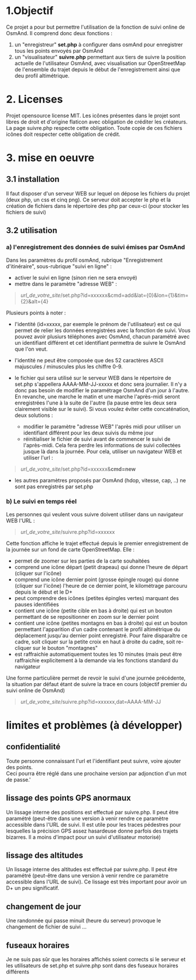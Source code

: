 # 1.Objectif
Ce projet a pour but permettre l'utilisation de la fonction de suivi online de OsmAnd. Il comprend donc deux fonctions :  
1. un "enregistreur" **set.php** à configurer dans osmAnd pour enregistrer tous les points envoyés par OsmAnd  
2. un "visualisateur" **suivre.php** permettant aux tiers de suivre la position actuelle de l'utilisateur OsmAnd, avec visualisation sur OpenStreetMap de l'ensemble du trajet depuis le début de l'enregistrement ainsi que deu profil altimétrique.  
# 2. Licenses
Projet opensource license MIT.
Les icônes présentes dans le projet sont libres de droit et d'origine flaticon avec obligation de créditer les créateurs. La page  suivre.php respecte cette obligation. Toute copie de ces fichiers icônes doit respecter cette obligation de crédit.
# 3. mise en oeuvre
## 3.1 installation
Il faut disposer d'un serveur WEB sur lequel on dépose les fichiers du projet (deux php, un css et cinq png). Ce serveur doit accepter le php et la création de fichiers dans le répertoire des php par ceux-ci (pour stocker les fichiers de suivi)
## 3.2 utilisation
### a) l'enregistrement des données de suivi émises par OsmAnd
Dans les paramètres du profil osmAnd, rubrique "Enregistrement d'itinéraire", sous-rubrique "suivi en ligne" :   

* activer le suivi en ligne (sinon rien ne sera envoyé)   
* mettre dans le paramètre "adresse WEB" :  
> *url_de_votre_site*/set.php?id=xxxxxx&cmd=add&lat={0}&lon={1}&tim={2}&alt={4}

Plusieurs points à noter :   

* l'identité (id=xxxxx, par exemple le prénom de l'utilisateur) est ce qui permet de relier les données enregistrées avec la fonction de suivi. Vous pouvez avoir plusiurs téléphones avec OsmAnd, chacun paramétré avec un identifiant différent et cet identifiant permettra de suivre le OsmAnd que l'on veut.
* l'identité ne peut être composée que des 52 caractères ASCII majuscules / minuscules plus les chiffre 0-9.
* le fichier qui sera utilisé sur le serveur WEB dans le répertoire de set.php s'appellera AAAA-MM-JJ-xxxxx et donc sera journalier. Il n'y a donc pas besoin de modifier le paramétrage OsmAnd d'un jour à l'autre. En revanche, une marche le matin et une marche l'après-midi seront enregistrées l'une à la suite de l'autre (la pause entre les deux sera clairement visible sur le suivi). Si vous voulez éviter cette concaténation, deux solutions :   

    *   modifier le paramètre "adresse WEB" l'après midi pour utiliser un identifiant différent pour les deux suivis du même jour
    *   réinitialiser le fichier de suivi avant de commencer le suivi de l'après-midi. Cela fera perdre les informations de suivi collectées jusque là dans la journée. Pour cela, utiliser un navigateur WEB et utiliser l'url :
> *url_de_votre_site*/set.php?id=xxxxxx&**cmd=new**

* les autres paramètres proposés par OsmAnd (hdop, vitesse, cap, ..) ne sont pas enregistrés par set.php
### b) Le suivi en temps réel
Les personnes qui veulent vous suivre doivent utiliser dans un navigateur WEB l'URL :
> *url_de_votre_site*/suivre.php?id=xxxxxx

Cette fonction affiche le trajet effectué depuis le premier enregistrement de la journée sur un fond de carte OpenStreetMap. Elle :  

* permet de zoomer sur les parties de la carte souhaitées
* comprend une icône départ (petit drapeau) qui donne l'heure de départ (cliquer sur l'icône)
* comprend une icône dernier point (grosse épingle rouge) qui donne (cliquer sur l'icône) l'heure de ce dernier point, le kilométrage parcouru depuis le début et le D+
* peut comprendre des icônes (petites épingles vertes) marquant des pauses identifiées
* contient une icône (petite cible en bas à droite) qui est un bouton permettant de se repositionner en zoom sur le dernier point
* contient une icône (petites montagns en bas à droite) qui est un bouton permettant l'apparition d'un cadre contenant le profil altimétrique du déplacement jusqu'au dernier point enregistré. Pour faire disparaître ce cadre, soit cliquer sur la petite croix en haut à droite du cadre, soit re-cliquer sur le bouton "montagnes"
* est raffraichie automatiquement toutes les 10 minutes (mais peut être raffraichie explicitement à la demande via les fonctions standard du navigateur

Une forme particulière permet de revoir le suivi d'une journée précédente, la situation par défaut étant de suivre la trace en cours (objectif premier du suivi online de OsmAnd)
> *url_de_votre_site*/suivre.php?id=xxxxxx,dat=AAAA-MM-JJ

# limites et problèmes (à développer)
## confidentialité
Toute personne connaissant l'url et l'identifiant peut suivre, voire ajouter des points.  
Ceci pourra être réglé dans une prochaine version par adjonction d'un mot de passe.'
## lissage des points GPS anormaux
Un lissage interne des positions est effectué par suivre.php. Il peut être paramétré (peut-être dans une version à venir rendre ce paramètre accessible dans l'URL de suivi. Il est utile pour les traces pédestres pour lesquelles la précision GPS assez hasardeuse donne parfois des trajets bizarres. Il a moins d'impact pour un suivi d'utilisateur motorisé)
## lissage des altitudes
Un lissage interne des altitudes est effectué par suivre.php. Il peut être paramétré (peut-être dans une version à venir rendre ce paramètre accessible dans l'URL de suivi). Ce lissage est très important pour avoir un D+ un peu significatif.
## changement de jour  
Une randonnée qui passe minuit (heure du serveur) provoque le changement de fichier de suivi ...
## fuseaux horaires
Je ne suis pas sûr que les horaires affichés soient corrects si le serveur et les utilisateurs de set.php et suivre.php sont dans des fuseaux horaires différents

